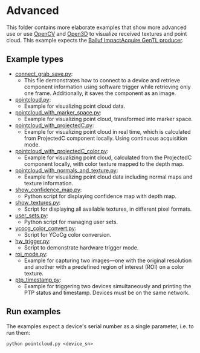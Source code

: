 # Advanced

This folder contains more elaborate examples that show more advanced use or use [OpenCV](https://opencv.org/) and 
[Open3D](https://www.open3d.org/) to visualize received textures and point cloud. 
This example expects the [Balluf ImpactAcquire GenTL producer](http://static.matrix-vision.com/mvIMPACT_Acquire/).

## Example types

- [connect_grab_save.py](connect_grab_save.py):  
  - This file demonstrates how to connect to a device and retrieve component information using software trigger while retrieving only one frame. Additionally, it saves the component as an image.
- [pointcloud.py](pointcloud.py):  
  - Example for visualizing point cloud data.
- [pointcloud_with_marker_space.py](pointcloud_with_marker_space.py):  
  - Example for visualizing point cloud, transformed into marker space.
- [pointcloud_with_projectedC.py](pointcloud_with_projectedC.py):  
  - Example for visualizing point cloud in real time, which is calculated from ProjectedC component locally. Using continuous acquisition mode.
- [pointcloud_with_projectedC_color.py](pointcloud_with_projectedC_color.py):  
  - Example for visualizing point cloud, calculated from the ProjectedC component locally, with color texture mapped to the depth map.
- [pointcloud_with_normals_and_texture.py](pointcloud_with_normals_and_texture.py):  
  - Example for visualizing point cloud data including normal maps and texture information.
- [show_confidence_map.py](show_confidence_map.py):  
  - Python script for displaying confidence map with depth map.
- [show_textures.py](show_textures.py):  
  - Script for displaying all available textures, in different pixel formats.
- [user_sets.py](user_sets.py):  
  - Python script for managing user sets.
- [ycocg_color_convert.py](ycocg_color_convert.py):  
  - Script for YCoCg color conversion.
- [hw_trigger.py](hw_trigger.py):  
  - Script to demonstrate hardware trigger mode.
- [roi_mode.py](roi_mode.py):  
  - Example for capturing two images—one with the original resolution and another with a predefined region of interest (ROI) on a color texture.
- [ptp_timestamp.py](ptp_timestamp.py):  
  - Example for triggering two devices simultaneously and printing the PTP status and timestamp. Devices must be on the same network.

## Run examples

The examples expect a device's serial number as a single parameter, i.e. to run them:

`python pointcloud.py <device_sn>`
